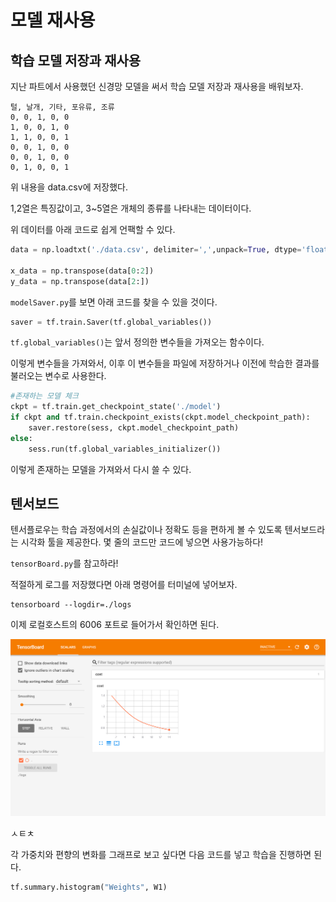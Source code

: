 # 모델 재사용
## 학습 모델 저장과 재사용
지난 파트에서 사용했던 신경망 모델을 써서 학습 모델 저장과 재사용을 배워보자.
~~~
털, 날개, 기타, 포유류, 조류
0, 0, 1, 0, 0
1, 0, 0, 1, 0
1, 1, 0, 0, 1
0, 0, 1, 0, 0
0, 0, 1, 0, 0
0, 1, 0, 0, 1
~~~
위 내용을 data.csv에 저장했다.

1,2열은 특징값이고, 3~5열은 개체의 종류를 나타내는 데이터이다.

위 데이터를 아래 코드로 쉽게 언팩할 수 있다.
~~~python
data = np.loadtxt('./data.csv', delimiter=',',unpack=True, dtype='float32')

x_data = np.transpose(data[0:2])
y_data = np.transpose(data[2:])
~~~

`modelSaver.py`를 보면 아래 코드를 찾을 수 있을 것이다.
~~~python
saver = tf.train.Saver(tf.global_variables())
~~~
`tf.global_variables()`는 앞서 정의한 변수들을 가져오는 함수이다.

이렇게 변수들을 가져와서, 이후 이 변수들을 파일에 저장하거나 이전에 학습한 결과를 불러오는 변수로 사용한다.

~~~python
#존재하는 모델 체크
ckpt = tf.train.get_checkpoint_state('./model')
if ckpt and tf.train.checkpoint_exists(ckpt.model_checkpoint_path):
    saver.restore(sess, ckpt.model_checkpoint_path)
else:
    sess.run(tf.global_variables_initializer())
~~~
이렇게 존재하는 모델을 가져와서 다시 쓸 수 있다.

## 텐서보드
텐서플로우는 학습 과정에서의 손실값이나 정확도 등을 편하게 볼 수 있도록 텐서보드라는 시각화 툴을 제공한다.
몇 줄의 코드만 코드에 넣으면 사용가능하다!

`tensorBoard.py`를 참고하라!

적절하게 로그를 저장했다면 아래  명령어를 터미널에 넣어보자.
~~~
tensorboard --logdir=./logs
~~~

이제 로컬호스트의 6006 포트로 들어가서 확인하면 된다.

![image](./tensorboard.png)

ㅅㅌㅊ

각 가중치와 편향의 변화를 그래프로 보고 싶다면 다음 코드를 넣고 학습을 진행하면 된다.

~~~python
tf.summary.histogram("Weights", W1)
~~~